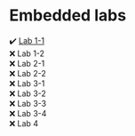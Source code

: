 # Embedded labs

✔️ [Lab 1-1](https://github.com/NeProgramist/Embedded/tree/master/lab1-1)   
❌ Lab 1-2   
❌ Lab 2-1   
❌ Lab 2-2   
❌ Lab 3-1   
❌ Lab 3-2  
❌ Lab 3-3   
❌ Lab 3-4   
❌ Lab 4   
